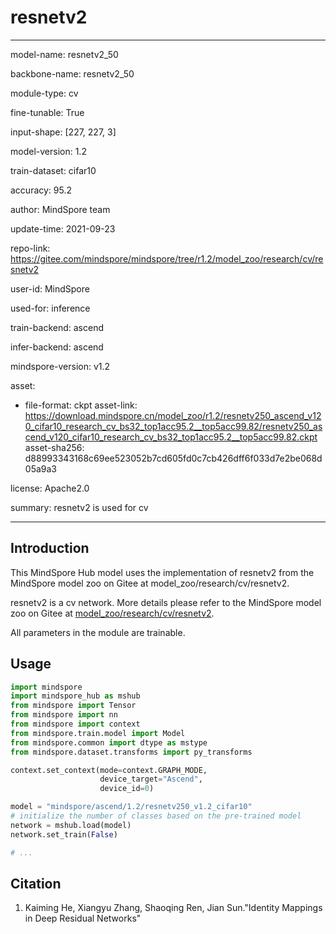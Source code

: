 # resnetv2

---

model-name: resnetv2_50

backbone-name: resnetv2_50

module-type: cv

fine-tunable: True

input-shape: [227, 227, 3]

model-version: 1.2

train-dataset: cifar10

accuracy: 95.2

author: MindSpore team

update-time: 2021-09-23

repo-link: <https://gitee.com/mindspore/mindspore/tree/r1.2/model_zoo/research/cv/resnetv2>

user-id: MindSpore

used-for: inference

train-backend: ascend

infer-backend: ascend

mindspore-version: v1.2

asset:

-
    file-format: ckpt
    asset-link: <https://download.mindspore.cn/model_zoo/r1.2/resnetv250_ascend_v120_cifar10_research_cv_bs32_top1acc95.2__top5acc99.82/resnetv250_ascend_v120_cifar10_research_cv_bs32_top1acc95.2__top5acc99.82.ckpt>
    asset-sha256: d88993343168c69ee523052b7cd605fd0c7cb426dff6f033d7e2be068d05a9a3

license: Apache2.0

summary: resnetv2 is used for cv

---

## Introduction

This MindSpore Hub model uses the implementation of resnetv2 from the MindSpore model zoo on Gitee at model_zoo/research/cv/resnetv2.

resnetv2 is a cv network. More details please refer to the MindSpore model zoo on Gitee at [model_zoo/research/cv/resnetv2](https://gitee.com/mindspore/mindspore/blob/r1.2/model_zoo/research/cv/resnetv2/README_CN.md).

All parameters in the module are trainable.

## Usage

```python
import mindspore
import mindspore_hub as mshub
from mindspore import Tensor
from mindspore import nn
from mindspore import context
from mindspore.train.model import Model
from mindspore.common import dtype as mstype
from mindspore.dataset.transforms import py_transforms

context.set_context(mode=context.GRAPH_MODE,
                    device_target="Ascend",
                    device_id=0)

model = "mindspore/ascend/1.2/resnetv250_v1.2_cifar10"
# initialize the number of classes based on the pre-trained model
network = mshub.load(model)
network.set_train(False)

# ...
```

## Citation

1. Kaiming He, Xiangyu Zhang, Shaoqing Ren, Jian Sun."Identity Mappings in Deep Residual Networks"
